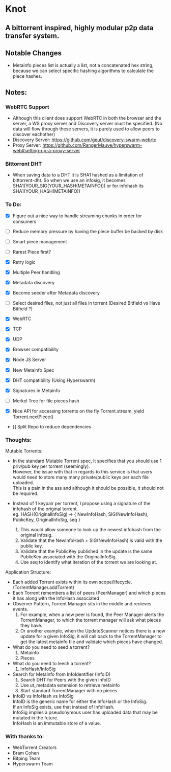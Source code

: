 # Knot

## A bittorrent inspired, highly modular p2p data transfer system.

## Notable Changes

- Metainfo pieces list is actually a list, not a concatenated hex string, because we can select specific hashing algorithms to calculate the piece hashes.

## Notes:

### WebRTC Support

- Although this client does support WebRTC in both the browser and the server, a WS proxy server and Discovery server must be specified. (No data will flow through these servers, it is purely used to allow peers to discover eachother)
- Discovery Server: https://github.com/geut/discovery-swarm-webrtc
- Proxy Server: https://github.com/RangerMauve/hyperswarm-web#setting-up-a-proxy-server

### Bittorrent DHT

- When saving data to a DHT it is SHA1 hashed as a limitation of bittorrent-dht. So when we use an infosig, it becomes SHA1(YOUR_SIG(YOUR_HASH(METAINFO))) or for infohash its SHA1(YOUR_HASH(METAINFO))

### To Do:

- [x] Figure out a nice way to handle streaming chunks in order for consumers

- [ ] Reduce memory pressure by having the piece buffer be backed by disk

- [ ] Smart piece management

- [ ] Rarest Piece first?

- [x] Retry logic

- [x] Multiple Peer handling

- [x] Metadata discovery

- [x] Become seeder after Metadata discovery

- [ ] Select desired files, not just all files in torrent (Desired Bitfield vs Have Bitfield ?)

- [x] WebRTC

- [x] TCP

- [x] UDP

- [x] Browser compatibility

- [x] Node JS Server

- [x] New Metainfo Spec

- [x] DHT compatibility (Using Hyperswarm)

- [x] Signatures in Metainfo

- [ ] Merkel Tree for file pieces hash

- [x] Nice API for accessing torrents on the fly Torrent.stream, yield Torrent.nextPiece()

- [] Split Repo to reduce dependencies

### Thoughts:

Mutable Torrents:

- In the standard Mutable Torrent spec, it specifies that you should use 1 priv/pub key per torrent (seemingly).  
  However, the issue with that in regards to this service is that users would need to store many many private/public keys per each file uploaded.  
  This is a pain in the ass and although it should be possible, it should not be required.

- Instead of 1 keypair per torrent, I propose using a signature of the infohash of the original torrent.  
  eg. HASH(OriginalInfoSig) -> { NewInfoHash, SIG(NewInfoHash), PublicKey, OriginalInfoSig, seq }
  1. This would allow someone to look up the newest infohash from the original infosig.
  2. Validate that the NewInfoHash + SIG(NewInfoHash) is valid with the public key.
  3. Validate that the PublicKey published in the update is the same PublicKey associated with the OriginalInfoSig.
  4. Use seq to identify what iteration of the torrent we are looking at.

Application Structure:

- Each added Torrent exists within its own scope/lifecycle. (TorrentManager.addTorrent)
- Each Torrent remembers a list of peers (PeerManager) and which pieces it has along with the InfoHash associated
- Observer Pattern, Torrent Manager sits in the middle and recieves events.
  1. For example, when a new peer is found, the Peer Manager alerts the TorrentManager, to which the torrent manager will ask what pieces they have.
  2. Or another example, when the UpdateScanner notices there is a new update for a given InfoSig, it will call back to the TorrentManager to get the latest metainfo file and validate which pieces have changed.
- What do you need to seed a torrent?
  1. Metainfo
  2. Pieces
- What do you need to leech a torrent?
  1. InfoHash/InfoSig
- Search for Metainfo from InfoIdentifier (InfoID)
  1. Search DHT for Peers with the given InfoID
  2. Use ut_metadata extension to retrieve metainfo
  3. Start standard TorrentManager with no pieces
- InfoID vs InfoHash vs InfoSig  
  InfoID is the generic name for either the InfoHash or the InfoSig.  
  If an InfoSig exists, use that instead of InfoHash.  
  InfoSig implies a pseudonymous user has uploaded data that may be mutated in the future.  
  InfoHash is an immutable store of a value.

### With thanks to:

- WebTorrent Creators
- Bram Cohen
- Bitping Team
- Hyperswarm Team
